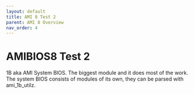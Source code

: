 ```yaml
---
layout: default
title: AMI 8 Test 2
parent: AMI 8 Overview
nav_order: 4
---
```


# AMIBIOS8 Test 2

1B aka AMI System BIOS. The biggest module and it does most of the work. The system BIOS consists of modules of its own, they can be parsed with ami_1b_utilz.
